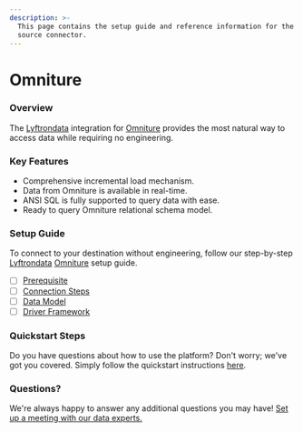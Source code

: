 ```yaml
---
description: >-
  This page contains the setup guide and reference information for the Omniture
  source connector.
---
```


# Omniture

### Overview

The [Lyftrondata](https://www.lyftrondata.com/) integration for [Omniture](None/) provides the most natural way to access data while requiring no engineering.

### Key Features

* Comprehensive incremental load mechanism.
* Data from Omniture is available in real-time.
* ANSI SQL is fully supported to query data with ease.
* Ready to query Omniture relational schema model.

### Setup Guide

To connect to your destination without engineering, follow our step-by-step [Lyftrondata](https://www.lyftrondata.com/) [Omniture](None/) setup guide.

* [ ] [Prerequisite](prerequisite.md)
* [ ] [Connection Steps](connection-steps.md)
* [ ] [Data Model](data-model/erd.md)
* [ ] [Driver Framework](driver-framework/)

### Quickstart Steps

Do you have questions about how to use the platform? Don't worry; we've got you covered. Simply follow the quickstart instructions [here](../../).

### Questions? <a href="#questions" id="questions"></a>

We're always happy to answer any additional questions you may have! [Set up a meeting with our data experts.](https://www.lyftrondata.com/book-a-meeting/)
